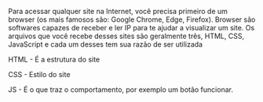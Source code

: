 Para acessar qualquer site na Internet, você precisa primeiro de um browser (os mais famosos são: Google Chrome, Edge, Firefox). Browser são softwares capazes de receber e ler IP para te ajudar a visualizar um site. Os arquivos que você recebe desses sites são geralmente três, HTML, CSS, JavaScript e cada um desses tem sua razão de ser utilizada

HTML - É a estrutura do site

CSS - Estilo do site

JS - É o que traz o comportamento, por exemplo um botão funcionar.
